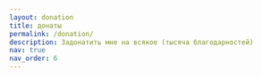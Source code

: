 ```yaml
---
layout: donation
title: донаты
permalink: /donation/
description: Задонатить мне на всякое (тысяча благодарностей)
nav: true
nav_order: 6
---
```

